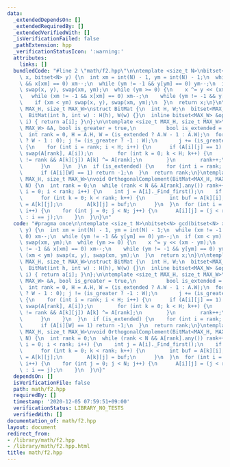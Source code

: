 ```yaml
---
data:
  _extendedDependsOn: []
  _extendedRequiredBy: []
  _extendedVerifiedWith: []
  _isVerificationFailed: false
  _pathExtension: hpp
  _verificationStatusIcon: ':warning:'
  attributes:
    links: []
  bundledCode: "#line 2 \"math/f2.hpp\"\n\ntemplate <size_t N>\nbitset<N> gcd(bitset<N>\
    \ x, bitset<N> y) {\n  int xm = int(N) - 1, ym = int(N) - 1;\n  while (xm != -1\
    \ && x[xm] == 0) xm--;\n  while (ym != -1 && y[ym] == 0) ym--;\n  if (xm < ym)\
    \ swap(x, y), swap(xm, ym);\n  while (ym >= 0) {\n    x ^= y << (xm - ym);\n \
    \   while (xm != -1 && x[xm] == 0) xm--;\n    while (ym != -1 && y[ym] == 0) ym--;\n\
    \    if (xm < ym) swap(x, y), swap(xm, ym);\n  }\n  return x;\n}\n\ntemplate <size_t\
    \ MAX_H, size_t MAX_W>\nstruct BitMat {\n  int H, W;\n  bitset<MAX_W> a[MAX_H];\n\
    \  BitMat(int h, int w) : H(h), W(w) {}\n  inline bitset<MAX_W> &operator[](int\
    \ i) { return a[i]; }\n};\n\ntemplate <size_t MAX_H, size_t MAX_W>\nint Gauss(BitMat<MAX_H,\
    \ MAX_W> &A, bool is_greater = true,\n          bool is_extended = false) {\n\
    \  int rank = 0, H = A.H, W = (is_extended ? A.W - 1 : A.W);\n  for (int j = (is_greater\
    \ ? W - 1 : 0); j != (is_greater ? -1 : W);\n       j += (is_greater ? -1 : 1))\
    \ {\n    for (int i = rank; i < H; i++) {\n      if (A[i][j] == 1) {\n       \
    \ swap(A[rank], A[i]);\n        for (int k = 0; k < H; k++) {\n          if (k\
    \ != rank && A[k][j]) A[k] ^= A[rank];\n        }\n        rank++;\n        break;\n\
    \      }\n    }\n  }\n  if (is_extended) {\n    for (int i = rank; i < H; i++)\n\
    \      if (A[i][W] == 1) return -1;\n  }\n  return rank;\n}\ntemplate <size_t\
    \ MAX_H, size_t MAX_W>\nvoid OrthogonalComplement(BitMat<MAX_H, MAX_W> &A, int\
    \ N) {\n  int rank = 0;\n  while (rank < N && A[rank].any()) rank++;\n  for (int\
    \ i = 0; i < rank; i++) {\n    int j = A[i]._Find_first();\n    if (j != i)\n\
    \      for (int k = 0; k < rank; k++) {\n        int buf = A[k][i];\n        A[k][i]\
    \ = A[k][j];\n        A[k][j] = buf;\n      }\n  }\n  for (int i = rank; i < N;\
    \ i++) {\n    for (int j = 0; j < N; j++) {\n      A[i][j] = (j < rank ? A[j][i]\
    \ : i == j);\n    }\n  }\n}\n"
  code: "#pragma once\n\ntemplate <size_t N>\nbitset<N> gcd(bitset<N> x, bitset<N>\
    \ y) {\n  int xm = int(N) - 1, ym = int(N) - 1;\n  while (xm != -1 && x[xm] ==\
    \ 0) xm--;\n  while (ym != -1 && y[ym] == 0) ym--;\n  if (xm < ym) swap(x, y),\
    \ swap(xm, ym);\n  while (ym >= 0) {\n    x ^= y << (xm - ym);\n    while (xm\
    \ != -1 && x[xm] == 0) xm--;\n    while (ym != -1 && y[ym] == 0) ym--;\n    if\
    \ (xm < ym) swap(x, y), swap(xm, ym);\n  }\n  return x;\n}\n\ntemplate <size_t\
    \ MAX_H, size_t MAX_W>\nstruct BitMat {\n  int H, W;\n  bitset<MAX_W> a[MAX_H];\n\
    \  BitMat(int h, int w) : H(h), W(w) {}\n  inline bitset<MAX_W> &operator[](int\
    \ i) { return a[i]; }\n};\n\ntemplate <size_t MAX_H, size_t MAX_W>\nint Gauss(BitMat<MAX_H,\
    \ MAX_W> &A, bool is_greater = true,\n          bool is_extended = false) {\n\
    \  int rank = 0, H = A.H, W = (is_extended ? A.W - 1 : A.W);\n  for (int j = (is_greater\
    \ ? W - 1 : 0); j != (is_greater ? -1 : W);\n       j += (is_greater ? -1 : 1))\
    \ {\n    for (int i = rank; i < H; i++) {\n      if (A[i][j] == 1) {\n       \
    \ swap(A[rank], A[i]);\n        for (int k = 0; k < H; k++) {\n          if (k\
    \ != rank && A[k][j]) A[k] ^= A[rank];\n        }\n        rank++;\n        break;\n\
    \      }\n    }\n  }\n  if (is_extended) {\n    for (int i = rank; i < H; i++)\n\
    \      if (A[i][W] == 1) return -1;\n  }\n  return rank;\n}\ntemplate <size_t\
    \ MAX_H, size_t MAX_W>\nvoid OrthogonalComplement(BitMat<MAX_H, MAX_W> &A, int\
    \ N) {\n  int rank = 0;\n  while (rank < N && A[rank].any()) rank++;\n  for (int\
    \ i = 0; i < rank; i++) {\n    int j = A[i]._Find_first();\n    if (j != i)\n\
    \      for (int k = 0; k < rank; k++) {\n        int buf = A[k][i];\n        A[k][i]\
    \ = A[k][j];\n        A[k][j] = buf;\n      }\n  }\n  for (int i = rank; i < N;\
    \ i++) {\n    for (int j = 0; j < N; j++) {\n      A[i][j] = (j < rank ? A[j][i]\
    \ : i == j);\n    }\n  }\n}"
  dependsOn: []
  isVerificationFile: false
  path: math/f2.hpp
  requiredBy: []
  timestamp: '2020-12-05 07:59:51+09:00'
  verificationStatus: LIBRARY_NO_TESTS
  verifiedWith: []
documentation_of: math/f2.hpp
layout: document
redirect_from:
- /library/math/f2.hpp
- /library/math/f2.hpp.html
title: math/f2.hpp
---
```

